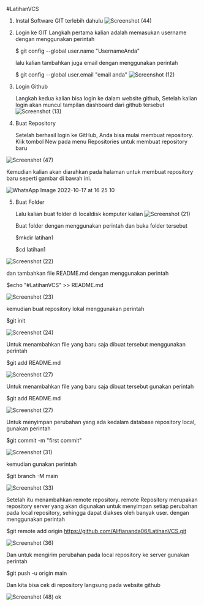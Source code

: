 #LatihanVCS
1. Instal Software GIT terlebih dahulu
![Screenshot (44)](https://user-images.githubusercontent.com/115884834/196135987-2446db13-0328-4431-9ac0-4a482e3185f3.png)


2. Login ke GIT
   Langkah pertama kalian adalah memasukan username dengan menggunakan perintah

   $ git config --global user.name "UsernameAnda"

   lalu kalian tambahkan juga email dengan menggunakan perintah

   $ git config --global user.email "email anda"
![Screenshot (12)](https://user-images.githubusercontent.com/115884834/196137075-f6e44e86-79c5-430a-9c55-61b79adc845a.png)


3. Login Github
   
   Langkah kedua kalian bisa login ke dalam website github, Setelah kalian login akan muncul tampilan dashboard dari github tersebut
![Screenshot (13)](https://user-images.githubusercontent.com/115884834/196137770-6b4f6f8a-9374-4fde-b276-b78619e0d7d1.png)


4. Buat Repository

   Setelah berhasil login ke GitHub, Anda bisa mulai membuat repository. Klik tombol New pada menu Repositories untuk membuat repository baru

![Screenshot (47)](https://user-images.githubusercontent.com/115884834/196139586-aee6716e-ca0e-4318-9716-d25e14e4b87d.png)


   Kemudian kalian akan diarahkan pada halaman untuk membuat repository baru seperti gambar di bawah ini.
   
![WhatsApp Image 2022-10-17 at 16 25 10](https://user-images.githubusercontent.com/115884834/196141557-cc2716fb-a2ab-42da-9c19-ee5c40a5467e.jpeg)


5. Buat Folder
   
   Lalu kalian buat folder di localdisk komputer kalian
![Screenshot (21)](https://user-images.githubusercontent.com/115884834/196142215-c73fe3cf-cd84-460c-8564-1cdf34240e68.png)


   Buat folder dengan menggunakan perintah dan buka folder tersebut

   $mkdir latihan1

   $cd latihan1
   
![Screenshot (22)](https://user-images.githubusercontent.com/115884834/196142375-7113da60-af1b-4952-91ea-fd0230ce8307.png)


   dan tambahkan file README.md dengan menggunakan perintah

   $echo "#LatihanVCS" >> README.md
   
![Screenshot (23)](https://user-images.githubusercontent.com/115884834/196142710-7e7e8719-36ee-4f2d-8a76-788a67b3d836.png)


   kemudian buat repository lokal menggunakan perintah

   $git init
   
![Screenshot (24)](https://user-images.githubusercontent.com/115884834/196143067-beeb93cd-d124-4c2d-8b78-2c7475cdf59f.png)


  Untuk menambahkan file yang baru saja dibuat tersebut menggunakan perintah

  $git add README.md
  
![Screenshot (27)](https://user-images.githubusercontent.com/115884834/196143164-1d48e710-1752-4bfc-a813-e4b6dcfc53a5.png)


  Untuk menambahkan file yang baru saja dibuat tersebut gunakan perintah

  $git add README.md
  
![Screenshot (27)](https://user-images.githubusercontent.com/115884834/196143332-a42e93c2-06c4-4c80-9c93-bb6b56ceb95a.png)


  Untuk menyimpan perubahan yang ada kedalam database repository local, gunakan perintah

  $git commit -m "first commit"
  
![Screenshot (31)](https://user-images.githubusercontent.com/115884834/196143466-2960728e-764d-4da9-9b8b-af1a570fbd31.png)


  kemudian gunakan perintah

  $git branch -M main
  
![Screenshot (33)](https://user-images.githubusercontent.com/115884834/196143728-ad799fde-f4e5-45d4-8fb0-7a5d8618dcc0.png)


  Setelah itu menambahkan remote repository. remote Repository merupakan repository server yang akan digunakan untuk menyimpan setiap perubahan pada local repository,   sehingga dapat diakses oleh banyak user. dengan menggunakan perintah

  $git remote add origin https://github.com/Alifiananda06/LatihanVCS.git
  
![Screenshot (36)](https://user-images.githubusercontent.com/115884834/196143844-d1e4f614-2d5c-4a94-8128-89eca07f3689.png)


  Dan untuk mengirim perubahan pada local repository ke server gunakan perintah

  $git push -u origin main

  Dan kita bisa cek di repository langsung pada website github
  
  ![Screenshot (48) ok](https://user-images.githubusercontent.com/115884834/196144662-75bdbbfa-6f83-4774-8a2c-cb03714961ec.png)

